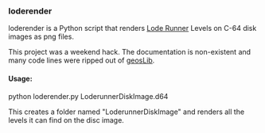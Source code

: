 ### loderender



loderender is a Python script that renders [Lode Runner](https://en.wikipedia.org/wiki/Lode_Runner) Levels on C-64 disk images as png files.

This project was a weekend hack. The documentation is non-existent and many code lines were ripped out of [geosLib](https://github.com/karstenw/geosLib).


#### Usage:

python loderender.py LoderunnerDiskImage.d64


This creates a folder named "LoderunnerDiskImage" and renders all the levels it can find on the disc image.

